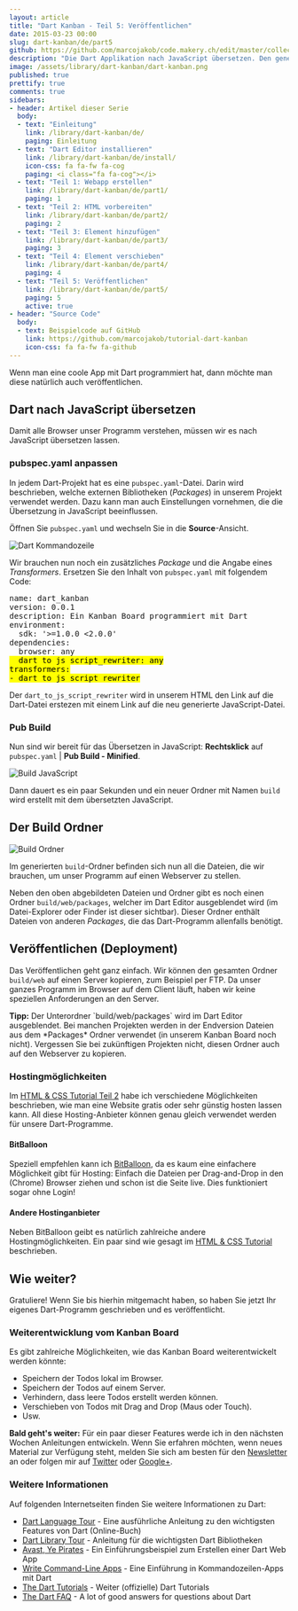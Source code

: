 ```yaml
---
layout: article
title: "Dart Kanban - Teil 5: Veröffentlichen"
date: 2015-03-23 00:00
slug: dart-kanban/de/part5
github: https://github.com/marcojakob/code.makery.ch/edit/master/collections/library/dart-kanban-de-part5.md
description: "Die Dart Applikation nach JavaScript übersetzen. Den generierten Build-Ordner auf einem Webserver veröffentlichen."
image: /assets/library/dart-kanban/dart-kanban.png
published: true
prettify: true
comments: true
sidebars:
- header: Artikel dieser Serie
  body:
  - text: "Einleitung"
    link: /library/dart-kanban/de/
    paging: Einleitung
  - text: "Dart Editor installieren"
    link: /library/dart-kanban/de/install/
    icon-css: fa fa-fw fa-cog
    paging: <i class="fa fa-cog"></i>
  - text: "Teil 1: Webapp erstellen"
    link: /library/dart-kanban/de/part1/
    paging: 1
  - text: "Teil 2: HTML vorbereiten"
    link: /library/dart-kanban/de/part2/
    paging: 2
  - text: "Teil 3: Element hinzufügen"
    link: /library/dart-kanban/de/part3/
    paging: 3
  - text: "Teil 4: Element verschieben"
    link: /library/dart-kanban/de/part4/
    paging: 4
  - text: "Teil 5: Veröffentlichen"
    link: /library/dart-kanban/de/part5/
    paging: 5
    active: true
- header: "Source Code"
  body:
  - text: Beispielcode auf GitHub
    link: https://github.com/marcojakob/tutorial-dart-kanban
    icon-css: fa fa-fw fa-github
---
```


Wenn man eine coole App mit Dart programmiert hat, dann möchte man diese natürlich auch veröffentlichen.


## Dart nach JavaScript übersetzen

Damit alle Browser unser Programm verstehen, müssen wir es nach JavaScript übersetzen lassen. 


### pubspec.yaml anpassen

In jedem Dart-Projekt hat es eine `pubspec.yaml`-Datei. Darin wird beschrieben, welche externen Bibliotheken (*Packages*) in unserem Projekt verwendet werden. Dazu kann man auch Einstellungen vornehmen, die die Übersetzung in JavaScript beeinflussen.

Öffnen Sie `pubspec.yaml` und wechseln Sie in die **Source**-Ansicht.

![Dart Kommandozeile](/assets/library/dart-kanban/part5/pubspec-source.png)

Wir brauchen nun noch ein zusätzliches *Package* und die Angabe eines *Transformers*. Ersetzen Sie den Inhalt von `pubspec.yaml` mit folgendem Code:

<pre class="prettyprint">
name: dart_kanban
version: 0.0.1
description: Ein Kanban Board programmiert mit Dart
environment:
  sdk: '>=1.0.0 &lt;2.0.0'
dependencies:
  browser: any
<mark>  dart_to_js_script_rewriter: any
transformers:
- dart_to_js_script_rewriter</mark>
</pre>

Der `dart_to_js_script_rewriter` wird in unserem HTML den Link auf die Dart-Datei erstezen mit einem Link auf die neu generierte JavaScript-Datei.


### Pub Build

Nun sind wir bereit für das Übersetzen in JavaScript: **Rechtsklick** auf `pubspec.yaml` | **Pub Build - Minified**. 

![Build JavaScript](/assets/library/dart-kanban/part5/build-javascript.png)

Dann dauert es ein paar Sekunden und ein neuer Ordner mit Namen `build` wird erstellt mit dem übersetzten JavaScript.


## Der Build Ordner

![Build Ordner](/assets/library/dart-kanban/part5/build-folder.png)

Im generierten `build`-Ordner befinden sich nun all die Dateien, die wir brauchen, um unser Programm auf einen Webserver zu stellen.

Neben den oben abgebildeten Dateien und Ordner gibt es noch einen Ordner `build/web/packages`, welcher im Dart Editor ausgeblendet wird (im Datei-Explorer oder Finder ist dieser sichtbar). Dieser Ordner enthält Dateien von anderen *Packages*, die das Dart-Programm allenfalls benötigt.


## Veröffentlichen (Deployment)

Das Veröffentlichen geht ganz einfach. Wir können den gesamten Ordner `build/web` auf einen Server kopieren, zum Beispiel per FTP. Da unser ganzes Programm im Browser auf dem Client läuft, haben wir keine speziellen Anforderungen an den Server.

<div class="alert alert-info">
  <strong>Tipp:</strong> Der Unterordner `build/web/packages` wird im Dart Editor ausgeblendet. Bei manchen Projekten werden in der Endversion Dateien aus dem *Packages* Ordner verwendet (in unserem Kanban Board noch nicht). Vergessen Sie bei zukünftigen Projekten nicht, diesen Ordner auch auf den Webserver zu kopieren.
</div>


### Hostingmöglichkeiten

Im [HTML & CSS Tutorial Teil 2](/library/html-css/de/part2/) habe ich verschiedene Möglichkeiten beschrieben, wie man eine Website gratis oder sehr günstig hosten lassen kann. All diese Hosting-Anbieter können genau gleich verwendet werden für unsere Dart-Programme.


#### BitBalloon

Speziell empfehlen kann ich [BitBalloon](https://www.bitballoon.com), da es kaum eine einfachere Möglichkeit gibt für Hosting: Einfach die Dateien per Drag-and-Drop in den (Chrome) Browser ziehen und schon ist die Seite live. Dies funktioniert sogar ohne Login!


#### Andere Hostinganbieter

Neben BitBalloon geibt es natürlich zahlreiche andere Hostingmöglichkeiten. Ein paar sind wie gesagt im [HTML & CSS Tutorial](/library/html-css/de/part2/) beschrieben.


## Wie weiter?

Gratuliere! Wenn Sie bis hierhin mitgemacht haben, so haben Sie jetzt Ihr eigenes Dart-Programm geschrieben und es veröffentlicht.


### Weiterentwicklung vom Kanban Board

Es gibt zahlreiche Möglichkeiten, wie das Kanban Board weiterentwickelt werden könnte:

* Speichern der Todos lokal im Browser.
* Speichern der Todos auf einem Server.
* Verhindern, dass leere Todos erstellt werden können.
* Verschieben von Todos mit Drag and Drop (Maus oder Touch).
* Usw.

<div class="alert alert-warning">
  <strong>Bald geht's weiter:</strong> Für ein paar dieser Features werde ich in den nächsten Wochen Anleitungen entwickeln. Wenn Sie erfahren möchten, wenn neues Material zur Verfügung steht, melden Sie sich am besten für den <a href="https://tinyletter.com/codemakery" class="alert-link">Newsletter</a> an oder folgen mir auf <a href="https://twitter.com/codemakery" class="alert-link">Twitter</a> oder <a href="https://plus.google.com/+MarcoJakob7" class="alert-link">Google+</a>.
</div>


### Weitere Informationen

Auf folgenden Internetseiten finden Sie weitere Informationen zu Dart:

* [Dart Language Tour](https://www.dartlang.org/docs/dart-up-and-running/ch03.html#darthtml---browser-based-apps) - Eine ausführliche Anleitung zu den wichtigsten Features von Dart (Online-Buch)
* [Dart Library Tour](https://www.dartlang.org/docs/dart-up-and-running/ch03.html) - Anleitung für die wichtigsten Dart Bibliotheken
* [Avast, Ye Pirates](https://www.dartlang.org/codelabs/darrrt/) - Ein Einführungsbeispiel zum Erstellen einer Dart Web App
* [Write Command-Line Apps](https://www.dartlang.org/docs/tutorials/cmdline/) - Eine Einführung in Kommandozeilen-Apps mit Dart
* [The Dart Tutorials](https://www.dartlang.org/docs/tutorials/cmdline/) - Weiter (offizielle) Dart Tutorials
* [The Dart FAQ](https://www.dartlang.org/support/faq.html) - A lot of good answers for questions about Dart









